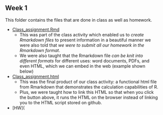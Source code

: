 ## Week 1
This folder contains the files that are done in class as well as homework.  
* [Class_assignment.Rmd](https://github.com/ericwang1998/CSX_RProject_Summer_2018/blob/master/week_1/Class_assignment.Rmd)
    + This was part of the class activity which enabled us to _create Rmarkdown files_ to present information in a beautiful manner
      we were also told that _we were to submit all our homework in the Rmarkdown format_. 
    + We were also taught that the Rmarkdown file _can be knit into different formats_ for different uses: word documents, PDFs, 
      and even HTML, which we can embed in the web (example shown below)
* [Class_assignment.html](https://ericwang1998.github.io/CSX_RProject_Summer_2018/week_1/Class_assignment.html)
    + This was the final product of our class activity: a functional html file from Rmarkdown that demonstrates the calculation
      capabilities of R. 
    + Plus, we were taught how to link this HTML so that when you click the button above, it runs the HTML on the browser instead of 
      linking you to the HTML script stored on github.
* [HW](
